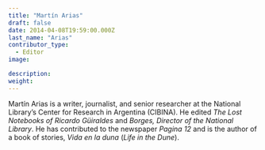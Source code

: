 ```yaml
---
title: "Martín Arias"
draft: false
date: 2014-04-08T19:59:00.000Z
last_name: "Arias"
contributor_type:
  - Editor
image:

description:
weight:
---
```


Martín Arias is a writer, journalist, and senior researcher at the National Library’s Center for Research in Argentina (CIBINA). He edited _The Lost Notebooks of Ricardo Güiraldes_ and _Borges, Director of the National Library_. He has contributed to the newspaper _Pagina 12_ and is the author of a book of stories, _Vida en la duna_ (_Life in the Dune_).

